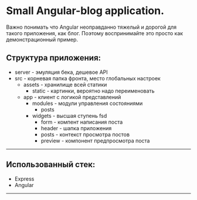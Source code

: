 # Small Angular-blog application.

Важно понимать что Angular неоправданно тяжелый и дорогой для такого приложения, как блог. Поэтому воспринимайте это просто как демонстрационный пример.

Структура приложения:
---
- server - эмуляция бека, дешевое API
- src - корневая папка фронта, место глобальных настроек
  - assets - хранилище всей статики
    - static - картинки, вероятно надо переименовать
  - app - клиент с логикой представлений
    - modules - модули управления состояниями
      - posts
    - widgets - высшая ступень fsd
      - form - компент написания поста
      - header - шапка приложения
      - posts - контекст просмотра постов
      - preview - компонент предпросмотра поста
---

Использованный стек:
---
- Express
- Angular
---
